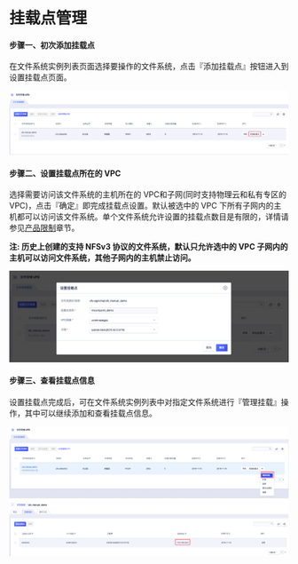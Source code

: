 


# 挂载点管理
#### 步骤一、初次添加挂载点
在文件系统实例列表页面选择要操作的文件系统，点击『添加挂载点』按钮进入到设置挂载点页面。

![](/images/image_mount1.png)

#### 步骤二、设置挂载点所在的 VPC
选择需要访问该文件系统的主机所在的 VPC和子网(同时支持物理云和私有专区的 VPC)，点击『确定』即完成挂载点设置。默认被选中的 VPC 下所有子网内的主机都可以访问该文件系统。单个文件系统允许设置的挂载点数目是有限的，详情请参见[产品限制](https://docs.ucloud.cn/storage_cdn/ufs/ufs_manual_instruction/limit)章节。

**注: 历史上创建的支持 NFSv3 协议的文件系统，默认只允许选中的 VPC 子网内的主机可以访问文件系统，其他子网内的主机禁止访问。**

![](/images/image_mount2.png)

#### 步骤三、查看挂载点信息
设置挂载点完成后，可在文件系统实例列表中对指定文件系统进行『管理挂载』操作，其中可以继续添加和查看挂载点信息。

![](/images/image_mount3.png)
![](/images/image_mount4.png)

